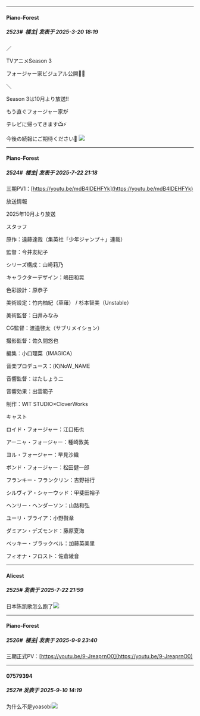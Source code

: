 ﻿
*****

####  Piano-Forest  
##### 2523#         楼主| 发表于 2025-3-20 18:19

／

TVアニメSeason 3

フォージャー家ビジュアル公開🎊✨

＼

Season 3は10月より放送‼️

もう直ぐフォージャー家が

テレビに帰ってきます📺⚡️

今後の続報にご期待ください🙏
<img src="https://p.sda1.dev/22/acacb63b1498297ee3c15a1c999a47d0/20250320_181652.jpg" referrerpolicy="no-referrer">

*****

####  Piano-Forest  
##### 2524#         楼主| 发表于 2025-7-22 21:18

三期PV1：[https://youtu.be/mdB4IDEHFYk](https://youtu.be/mdB4IDEHFYk)

放送情報

2025年10月より放送

スタッフ

原作：遠藤達哉（集英社「少年ジャンプ＋」連載）

監督：今井友紀子

シリーズ構成：山崎莉乃　

キャラクターデザイン：嶋田和晃

色彩設計：原恭子

美術設定：竹内柚紀（草薙） / 杉本智美（Unstable）

美術監督：臼井みなみ

CG監督：渡邉啓太（サブリメイション）

撮影監督：佐久間悠也

編集：小口理菜（IMAGICA）

音楽プロデュース：(K)NoW_NAME

音響監督：はたしょう二

音響効果：出雲範子

制作：WIT STUDIO×CloverWorks

キャスト

ロイド・フォージャー：江口拓也

アーニャ・フォージャー：種崎敦美

ヨル・フォージャー：早見沙織

ボンド・フォージャー：松田健一郎

フランキー・フランクリン：吉野裕行

シルヴィア・シャーウッド：甲斐田裕子

ヘンリー・ヘンダーソン：山路和弘

ユーリ・ブライア：小野賢章

ダミアン・デズモンド：藤原夏海

ベッキー・ブラックベル：加藤英美里

フィオナ・フロスト：佐倉綾音


*****

####  Alicest  
##### 2525#       发表于 2025-7-22 21:59

日本陈凯歌怎么跑了<img src="https://static.stage1st.com/image/smiley/face2017/067.png" referrerpolicy="no-referrer">

*****

####  Piano-Forest  
##### 2526#         楼主| 发表于 2025-9-9 23:40

三期正式PV：[https://youtu.be/9-JreaprnO0](https://youtu.be/9-JreaprnO0)


*****

####  07579394  
##### 2527#       发表于 2025-9-10 14:19

为什么不是yoasobi<img src="https://static.stage1st.com/image/smiley/face2017/001.png" referrerpolicy="no-referrer">

